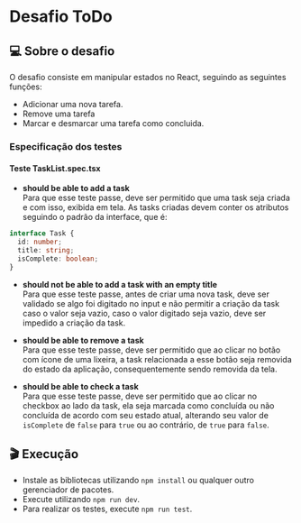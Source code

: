 # Desafio ToDo

## :computer: Sobre o desafio

O desafio consiste em manipular estados no React, seguindo as seguintes funções:

- Adicionar uma nova tarefa.
- Remove uma tarefa
- Marcar e desmarcar uma tarefa como concluida.

### Especificação dos testes

#### Teste TaskList.spec.tsx
- **should be able to add a task** <br />
Para que esse teste passe, deve ser permitido que uma task seja criada e com isso, exibida em tela. As tasks criadas devem conter os atributos seguindo o padrão da interface, que é:

```ts
interface Task {
  id: number;
  title: string;
  isComplete: boolean;
}
```

- **should not be able to add a task with an empty title** <br />
Para que esse teste passe, antes de criar uma nova task, deve ser validado se algo foi digitado no input e não permitir a criação da task caso o valor seja vazio, caso o valor digitado seja vazio, deve ser impedido a criação da task.

- **should be able to remove a task** <br />
Para que esse teste passe, deve ser permitido que ao clicar no botão com ícone de uma lixeira, a task relacionada a esse botão seja removida do estado da aplicação, consequentemente sendo removida da tela.

- **should be able to check a task** <br />
Para que esse teste passe, deve ser permitido que ao clicar no checkbox ao lado da task, ela seja marcada como concluída ou não concluída de acordo com seu estado atual, alterando seu valor de `isComplete` de `false` para `true` ou ao contrário, de `true` para `false`. 

## :clapper: Execução
- Instale as bibliotecas utilizando `npm install` ou qualquer outro gerenciador de pacotes.
- Execute utilizando `npm run dev`. 
- Para realizar os testes, execute `npm run test`.
